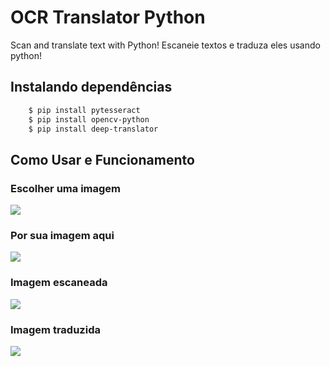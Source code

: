 # OCR Translator Python
Scan and translate text with Python!
Escaneie textos e traduza eles usando python!

## Instalando dependências
```bash
    $ pip install pytesseract
    $ pip install opencv-python
    $ pip install deep-translator
```
## Como Usar e Funcionamento

### Escolher uma imagem

<image src="./imagens/imagem2.png">
    
### Por sua imagem aqui
    
<image src="./imagens/Capturar.PNG">
    
### Imagem escaneada
    
<image src="./imagens/imagem.png">
   
### Imagem traduzida
    
 <image src="./imagens/imagem3.png">
    
   
